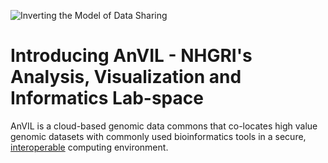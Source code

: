 ![Inverting the Model of Data Sharing](./_images/inverting-the-model-of-data-sharing.png)

# Introducing AnVIL - NHGRI's Analysis, Visualization and Informatics Lab-space

<hero>

AnVIL is a cloud-based genomic data commons that co-locates high value genomic datasets with commonly used bioinformatics tools in a secure, [interoperable](/ncpi) computing environment.

</hero>











